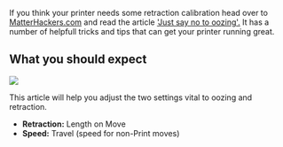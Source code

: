 
If you think your printer needs some retraction calibration head over to [MatterHackers.com](https//www.matterhackers.com) and read the article ['Just say no to oozing'.](https://www.matterhackers.com/articles/retraction-just-say-no-to-oozing) It has a number of helpfull tricks and tips that can get your printer running great.

## What you should expect

![](https://lh3.googleusercontent.com/U1nWO35bcYvxdTvm4ySwh5PT8chW2G6IS8xRrv7PR3YFSfA2_NLnabS-WG-UeM_s1l44kB6Wab5dyhtVGGuAabSaMT0)

This article will help you adjust the two settings vital to oozing and retraction.

- **Retraction:** Length on Move
- **Speed:** Travel (speed for non-Print moves)